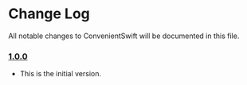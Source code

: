 # Change Log
All notable changes to ConvenientSwift will be documented in this file.

### [1.0.0](https://github.com/artbobrov/ConvenientSwift/releases/tag/1.0.0)
<!-- Released on 2016-01-20. -->

* This is the initial version.

[xmartlabs]: https://xmartlabs.com
